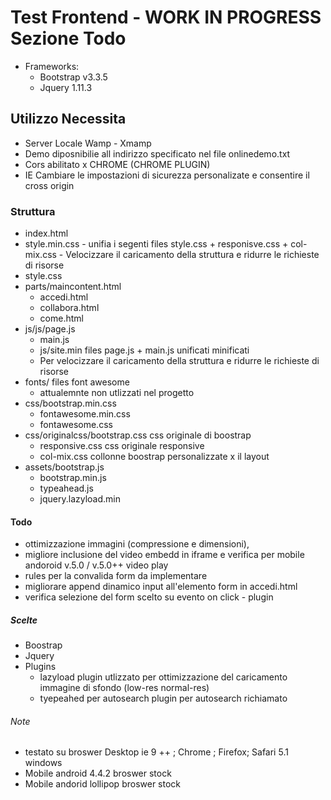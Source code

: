 # Test Frontend  - WORK IN PROGRESS Sezione Todo

 - Frameworks:
   - Bootstrap v3.3.5
   - Jquery 1.11.3

## Utilizzo Necessita
- Server Locale  Wamp - Xmamp
- Demo diposnibilie all indirizzo specificato nel file onlinedemo.txt
- Cors abilitato x CHROME (CHROME PLUGIN)
- IE Cambiare le impostazioni di sicurezza personalizate e consentire il cross origin

### Struttura
- index.html
- style.min.css
            - unifia i segenti files  style.css + responisve.css + col-mix.css
             - Velocizzare il caricamento della struttura e ridurre le richieste di risorse
- style.css
- parts/maincontent.html   
  - accedi.html     
  - collabora.html    
  - come.html
- js/js/page.js
  - main.js
  - js/site.min   files page.js + main.js  unificati minificati
  - Per velocizzare il caricamento della struttura e ridurre le richieste di risorse
- fonts/ files font awesome
  - attualemnte non utlizzati nel progetto
- css/bootstrap.min.css   
  - fontawesome.min.css
  - fontawesome.css
- css/originalcss/bootstrap.css  css originale di boostrap
  - responsive.css css originale responsive
  - col-mix.css    collonne boostrap personalizzate x il layout
- assets/bootstrap.js
  - bootstrap.min.js            
  - typeahead.js  
  - jquery.lazyload.min

#### Todo
- ottimizzazione immagini (compressione e dimensioni),
- migliore inclusione del video embedd in iframe  e verifica per mobile andoroid v.5.0 / v.5.0++ video play
- rules per la convalida form da implementare
- migliorare append dinamico input all'elemento form in accedi.html
- verifica  selezione del form scelto su evento on click - plugin


##### Scelte
- Boostrap  
- Jquery
- Plugins
  - lazyload plugin utlizzato per ottimizzazione del caricamento immagine di sfondo (low-res normal-res)
  - tyepeahed per autosearch plugin per autosearch richiamato

###### Note
- testato su broswer Desktop ie 9 ++ ; Chrome ; Firefox; Safari 5.1 windows
- Mobile  android    4.4.2 broswer stock
- Mobile  andorid  lollipop broswer stock
